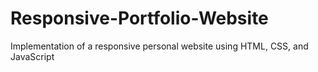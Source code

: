 # Responsive-Portfolio-Website
 Implementation of a responsive personal website using HTML, CSS, and JavaScript
